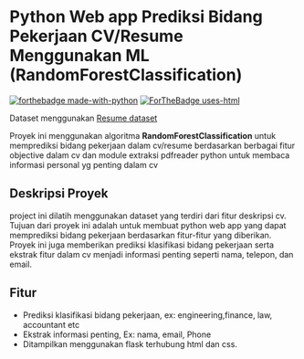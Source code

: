 # Python Web app Prediksi Bidang Pekerjaan CV/Resume Menggunakan ML (RandomForestClassification)

[![forthebadge made-with-python](http://ForTheBadge.com/images/badges/made-with-python.svg)](https://www.python.org/)
[![ForTheBadge uses-html](http://ForTheBadge.com/images/badges/uses-html.svg)](http://ForTheBadge.com)

Dataset menggunakan [Resume dataset](https://www.kaggle.com/datasets/noorsaeed/resume-datasets)

Proyek ini menggunakan algoritma **RandomForestClassification** untuk memprediksi bidang pekerjaan dalam cv/resume berdasarkan berbagai fitur objective dalam cv dan module extraksi pdfreader python untuk membaca informasi personal yg penting dalam cv

## Deskripsi Proyek

project ini dilatih menggunakan dataset yang terdiri dari fitur deskripsi cv. Tujuan dari proyek ini adalah untuk membuat python web app yang dapat memprediksi bidang pekerjaan berdasarkan fitur-fitur yang diberikan. Proyek ini juga memberikan prediksi klasifikasi bidang pekerjaan serta ekstrak fitur dalam cv menjadi informasi penting seperti nama, telepon, dan email.

## Fitur

- Prediksi klasifikasi bidang pekerjaan, ex: engineering,finance, law, accountant etc
- Ekstrak informasi penting, Ex: nama, email, Phone
- Ditampilkan menggunakan flask terhubung html dan css.
